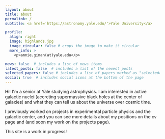 ```yaml
---
layout: about
title: about
permalink: /
subtitle: <a href='https://astronomy.yale.edu/'>Yale University</a>

profile:
  align: right
  image: highlands.jpg
  image_circular: false # crops the image to make it circular
  more_info: >
    <p>annie.giman(at)yale.edu</p>

news: false  # includes a list of news items
latest_posts: false  # includes a list of the newest posts
selected_papers: false # includes a list of papers marked as "selected={true}"
social: true  # includes social icons at the bottom of the page
---
```


Hi! I'm a senior at Yale studying astrophysics. I am interested in active galactic nuclei (accreting supermassive black holes at the center of galaxies) and what they can tell us about the universe over cosmic time.

I previously worked on projects in experimental particle physics and the galactic center, and you can see more details about my positions on the cv page and (and soon my work on the projects page).

This site is a work in progress!